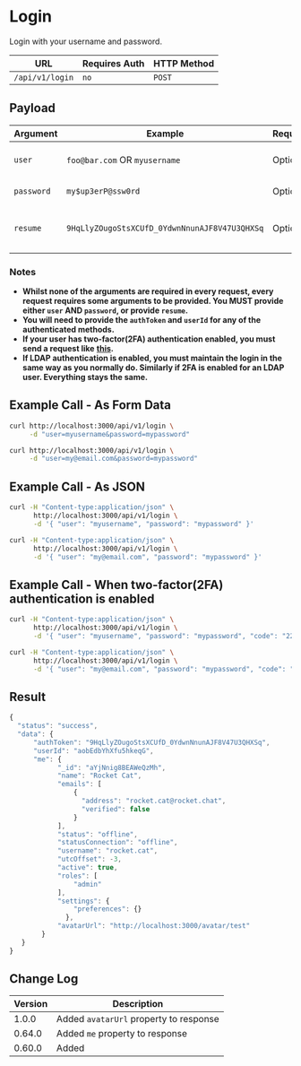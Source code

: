 # Login

Login with your username and password.

| URL             | Requires Auth | HTTP Method |
| --------------- | ------------- | ----------- |
| `/api/v1/login` | `no`          | `POST`      |

## Payload

| Argument   | Example                                       | Required | Description                      |
| ---------- | --------------------------------------------- | -------- | -------------------------------- |
| `user`     | `foo@bar.com` OR `myusername`                 | Optional | Your username or email           |
| `password` | `my$up3erP@ssw0rd`                            | Optional | Your password                    |
| `resume`   | `9HqLlyZOugoStsXCUfD_0YdwnNnunAJF8V47U3QHXSq` | Optional | Your previously issued authToken |

### Notes

* **Whilst none of the arguments are required in every request, every request requires some arguments to be provided. You MUST provide either `user` AND `password`, or provide `resume`.**
* **You will need to provide the `authToken` and `userId` for any of the authenticated methods.**
* **If your user has two-factor(2FA) authentication enabled, you must send a request like** [**this**](2fa.md)**.**
* **If LDAP authentication is enabled, you must maintain the login in the same way as you normally do. Similarly if 2FA is enabled for an LDAP user. Everything stays the same.**

## Example Call - As Form Data

```bash
curl http://localhost:3000/api/v1/login \
     -d "user=myusername&password=mypassword"
```

```bash
curl http://localhost:3000/api/v1/login \
     -d "user=my@email.com&password=mypassword"
```

## Example Call - As JSON

```bash
curl -H "Content-type:application/json" \
      http://localhost:3000/api/v1/login \
      -d '{ "user": "myusername", "password": "mypassword" }'
```

```bash
curl -H "Content-type:application/json" \
      http://localhost:3000/api/v1/login \
      -d '{ "user": "my@email.com", "password": "mypassword" }'
```

## Example Call - When two-factor(2FA) authentication is enabled

```bash
curl -H "Content-type:application/json" \
      http://localhost:3000/api/v1/login \
      -d '{ "user": "myusername", "password": "mypassword", "code": "224610" }'
```

```bash
curl -H "Content-type:application/json" \
      http://localhost:3000/api/v1/login \
      -d '{ "user": "my@email.com", "password": "mypassword", "code": "224610" }'
```

## Result

```javascript
{
  "status": "success",
  "data": {
      "authToken": "9HqLlyZOugoStsXCUfD_0YdwnNnunAJF8V47U3QHXSq",
      "userId": "aobEdbYhXfu5hkeqG",
      "me": {
            "_id": "aYjNnig8BEAWeQzMh",
            "name": "Rocket Cat",
            "emails": [
                {
                  "address": "rocket.cat@rocket.chat",
                  "verified": false
                }
            ],
            "status": "offline",
            "statusConnection": "offline",
            "username": "rocket.cat",
            "utcOffset": -3,
            "active": true,
            "roles": [
                "admin"
            ],
            "settings": {
                "preferences": {}
              },
            "avatarUrl": "http://localhost:3000/avatar/test"
        }
   }
}
```

## Change Log

| Version | Description                            |
| ------- | -------------------------------------- |
| 1.0.0   | Added `avatarUrl` property to response |
| 0.64.0  | Added `me` property to response        |
| 0.60.0  | Added                                  |
